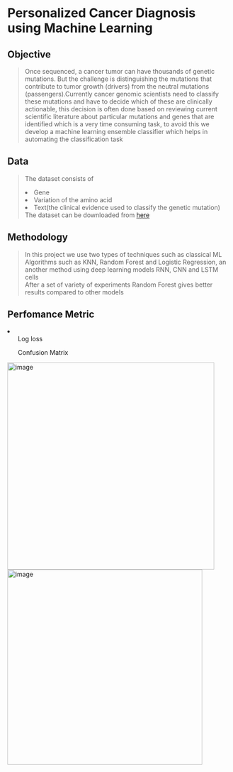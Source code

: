 # Personalized Cancer Diagnosis using Machine Learning
## Objective
>  Once sequenced, a cancer tumor can have thousands of genetic mutations. But the challenge is distinguishing the mutations that contribute to tumor growth (drivers) from the neutral mutations (passengers).Currently cancer genomic scientists need to classify these mutations and have to decide which of these are clinically actionable, this decision is often done based on reviewing current scientific literature about particular mutations and genes that are identified which is a very time consuming task, to avoid this we develop a machine learning ensemble classifier which helps in automating the classification task 
## Data
> The dataset consists of<li>Gene</li><li>Variation of the amino acid</li><li>Text(the clinical evidence used to classify the genetic mutation)</li> The dataset can be downloaded from [here](https://www.kaggle.com/c/msk-redefining-cancer-treatment/data)
## Methodology
> In this project we use two types of techniques such as classical ML Algorithms such as KNN, Random Forest and Logistic Regression, an another method using deep learning models RNN, CNN and LSTM cells<br>
After a set of variety of experiments Random Forest gives better results compared to other models
## Perfomance Metric
<li>
  <ul>Log loss</ul>
<ul>Confusion Matrix</ul></li>


<img width="467" alt="image" src="https://github.com/chiranjeevH/Cancer-Diagnosis-Using-ML/assets/65659686/11ccd3ba-2f7e-4377-aa58-a7e59daab51b">

<img width="440" alt="image" src="https://github.com/chiranjeevH/Cancer-Diagnosis-Using-ML/assets/65659686/11a108af-5260-4a52-a3ce-0e49b9d2f377">
